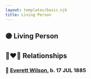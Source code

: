 ```yaml
---
layout: templates/basic.njk
title: Living Person
---
```

## 🟣 Living Person

## 👩‍❤️‍👨 Relationships

### 🔵 [Everett Wilson](/people/5/5482456), b. 17 JUL 1885

